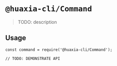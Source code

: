 # `@huaxia-cli/Command`

> TODO: description

## Usage

```
const command = require('@huaxia-cli/Command');

// TODO: DEMONSTRATE API
```
